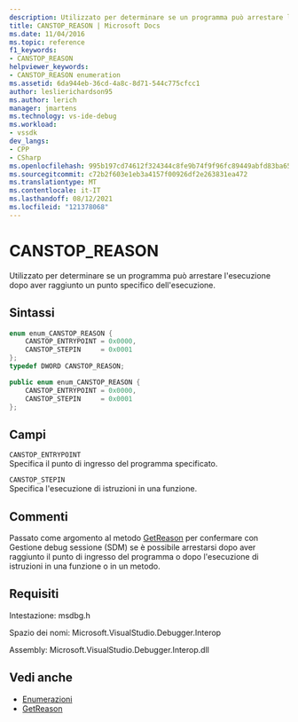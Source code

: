 ```yaml
---
description: Utilizzato per determinare se un programma può arrestare l'esecuzione dopo aver raggiunto un punto specifico dell'esecuzione.
title: CANSTOP_REASON | Microsoft Docs
ms.date: 11/04/2016
ms.topic: reference
f1_keywords:
- CANSTOP_REASON
helpviewer_keywords:
- CANSTOP_REASON enumeration
ms.assetid: 6da944eb-36cd-4a8c-8d71-544c775cfcc1
author: leslierichardson95
ms.author: lerich
manager: jmartens
ms.technology: vs-ide-debug
ms.workload:
- vssdk
dev_langs:
- CPP
- CSharp
ms.openlocfilehash: 995b197cd74612f324344c8fe9b74f9f96fc89449abfd83ba656f4102c9b52cf
ms.sourcegitcommit: c72b2f603e1eb3a4157f00926df2e263831ea472
ms.translationtype: MT
ms.contentlocale: it-IT
ms.lasthandoff: 08/12/2021
ms.locfileid: "121378068"
---
```

# <a name="canstop_reason"></a>CANSTOP_REASON
Utilizzato per determinare se un programma può arrestare l'esecuzione dopo aver raggiunto un punto specifico dell'esecuzione.

## <a name="syntax"></a>Sintassi

```cpp
enum enum_CANSTOP_REASON {
    CANSTOP_ENTRYPOINT = 0x0000,
    CANSTOP_STEPIN     = 0x0001
};
typedef DWORD CANSTOP_REASON;
```

```csharp
public enum enum_CANSTOP_REASON {
    CANSTOP_ENTRYPOINT = 0x0000,
    CANSTOP_STEPIN     = 0x0001
};
```

## <a name="fields"></a>Campi
`CANSTOP_ENTRYPOINT`\
Specifica il punto di ingresso del programma specificato.

`CANSTOP_STEPIN`\
Specifica l'esecuzione di istruzioni in una funzione.

## <a name="remarks"></a>Commenti
Passato come argomento al metodo [GetReason](../../../extensibility/debugger/reference/idebugcanstopevent2-getreason.md) per confermare con Gestione debug sessione (SDM) se è possibile arrestarsi dopo aver raggiunto il punto di ingresso del programma o dopo l'esecuzione di istruzioni in una funzione o in un metodo.

## <a name="requirements"></a>Requisiti
Intestazione: msdbg.h

Spazio dei nomi: Microsoft.VisualStudio.Debugger.Interop

Assembly: Microsoft.VisualStudio.Debugger.Interop.dll

## <a name="see-also"></a>Vedi anche
- [Enumerazioni](../../../extensibility/debugger/reference/enumerations-visual-studio-debugging.md)
- [GetReason](../../../extensibility/debugger/reference/idebugcanstopevent2-getreason.md)

